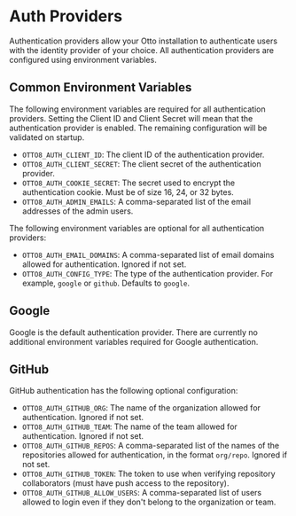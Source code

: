 # Auth Providers

Authentication providers allow your Otto installation to authenticate users with the identity provider of your choice. All authentication providers are configured using environment variables.

## Common Environment Variables

The following environment variables are required for all authentication providers. Setting the Client ID and Client Secret will mean that the authentication provider is enabled. The remaining configuration will be validated on startup.

- `OTTO8_AUTH_CLIENT_ID`: The client ID of the authentication provider.
- `OTTO8_AUTH_CLIENT_SECRET`: The client secret of the authentication provider.
- `OTTO8_AUTH_COOKIE_SECRET`: The secret used to encrypt the authentication cookie. Must be of size 16, 24, or 32 bytes.
- `OTTO8_AUTH_ADMIN_EMAILS`: A comma-separated list of the email addresses of the admin users.

The following environment variables are optional for all authentication providers:
- `OTTO8_AUTH_EMAIL_DOMAINS`: A comma-separated list of email domains allowed for authentication. Ignored if not set.
- `OTTO8_AUTH_CONFIG_TYPE`: The type of the authentication provider. For example, `google` or `github`. Defaults to `google`.

## Google

Google is the default authentication provider. There are currently no additional environment variables required for Google authentication.

## GitHub

GitHub authentication has the following optional configuration:

- `OTTO8_AUTH_GITHUB_ORG`: The name of the organization allowed for authentication. Ignored if not set.
- `OTTO8_AUTH_GITHUB_TEAM`: The name of the team allowed for authentication. Ignored if not set.
- `OTTO8_AUTH_GITHUB_REPOS`: A comma-separated list of the names of the repositories allowed for authentication, in the format `org/repo`. Ignored if not set.
- `OTTO8_AUTH_GITHUB_TOKEN`: The token to use when verifying repository collaborators (must have push access to the repository).
- `OTTO8_AUTH_GITHUB_ALLOW_USERS`: A comma-separated list of users allowed to login even if they don't belong to the organization or team.